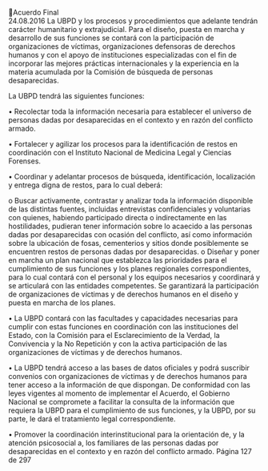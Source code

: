 Acuerdo Final  
24.08.2016 
La UBPD y los procesos y procedimientos que adelante tendrán carácter humanitario y extrajudicial. Para 
el  diseño,  puesta  en  marcha  y  desarrollo  de  sus  funciones  se  contará  con  la  participación  de 
organizaciones  de  víctimas,  organizaciones  defensoras  de  derechos  humanos  y  con  el  apoyo  de 
instituciones especializadas con el fin de incorporar las mejores prácticas internacionales y la experiencia 
en la materia acumulada por la Comisión de búsqueda de personas desaparecidas. 
 
 
 
La UBPD tendrá las siguientes funciones: 
 
• Recolectar toda la información necesaria para establecer el universo de personas dadas 
por desaparecidas en el contexto y en razón del conflicto armado.  
 
• Fortalecer y agilizar los procesos para la identificación de restos en coordinación con el 
Instituto Nacional de Medicina Legal y Ciencias Forenses. 
 
• Coordinar y adelantar procesos de búsqueda, identificación, localización y entrega digna 
de restos, para lo cual deberá: 
 
o Buscar  activamente,  contrastar  y  analizar  toda  la  información  disponible  de  las 
distintas  fuentes,  incluidas  entrevistas  confidenciales  y    voluntarias  con  quienes, 
habiendo  participado  directa  o  indirectamente  en  las  hostilidades,  pudieran  tener 
información sobre lo acaecido a las personas dadas por desaparecidas con ocasión del 
conflicto,  así  como  información  sobre  la  ubicación  de  fosas,  cementerios  y  sitios 
donde posiblemente se encuentren restos de personas dadas por desaparecidas. 
o Diseñar y poner en marcha un plan nacional que establezca las prioridades para el 
cumplimiento de sus funciones y los planes regionales correspondientes, para lo cual 
contará con el personal y los equipos necesarios y coordinará y se articulará con las 
entidades competentes. Se garantizará la participación de organizaciones de víctimas 
y de derechos humanos en el diseño y puesta en marcha de los planes. 
 
• La  UBPD  contará  con  las  facultades  y  capacidades  necesarias  para  cumplir  con  estas 
funciones  en  coordinación  con  las  instituciones  del  Estado,  con  la  Comisión  para  el 
Esclarecimiento  de  la  Verdad,  la  Convivencia  y  la  No  Repetición  y  con  la  activa 
participación de las organizaciones de víctimas y de derechos humanos. 
 
• La  UBPD  tendrá  acceso  a  las  bases  de  datos  oficiales  y  podrá  suscribir  convenios  con 
organizaciones de víctimas y de derechos humanos para tener acceso a la información de 
que  dispongan.  De  conformidad  con  las  leyes  vigentes  al  momento  de  implementar  el 
Acuerdo, el Gobierno Nacional se compromete a facilitar la consulta de la información 
que requiera la UBPD para el cumplimiento de sus funciones, y la UBPD, por su parte, le 
dará el tratamiento legal correspondiente.  
 
• Promover  la  coordinación  interinstitucional  para  la  orientación  de,  y  la  atención 
psicosocial a, los familiares de las personas dadas por desaparecidas en el contexto y en 
razón del conflicto armado. 
Página 127 de 297 
 

